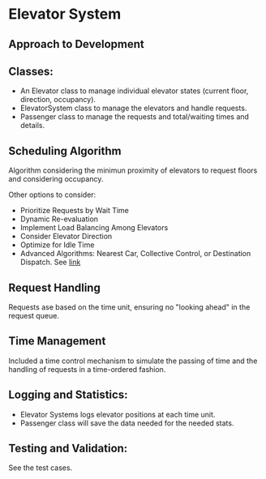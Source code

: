 # Elevator System

## Approach to Development
## Classes:
- An Elevator class to manage individual elevator states (current floor, direction, occupancy).
- ElevatorSystem class to manage the elevators and handle requests.
- Passenger class to manage the requests and total/waiting times and details.

## Scheduling Algorithm

Algorithm considering the minimun proximity of elevators to request floors and considering occupancy.

Other options to consider:
- Prioritize Requests by Wait Time
- Dynamic Re-evaluation
- Implement Load Balancing Among Elevators
- Consider Elevator Direction
- Optimize for Idle Time
- Advanced Algorithms: Nearest Car, Collective Control, or Destination Dispatch. See [link](https://peters-research.com/index.php/papers/elevator-dispatching/)


## Request Handling
Requests ase based on the time unit, ensuring no "looking ahead" in the request queue.

## Time Management
Included a time control mechanism to simulate the passing of time and the handling of requests in a time-ordered fashion.

## Logging and Statistics:
- Elevator Systems logs elevator positions at each time unit.
- Passenger class will save the data needed for the needed stats.

## Testing and Validation:
See the test cases. 

